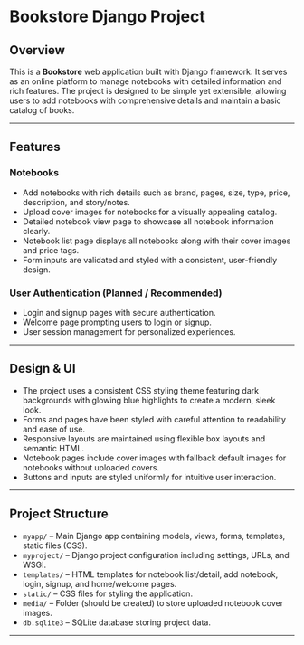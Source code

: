 # Bookstore Django Project

## Overview
This is a **Bookstore** web application built with Django framework. It serves as an online platform to manage notebooks with detailed information and rich features. The project is designed to be simple yet extensible, allowing users to add notebooks with comprehensive details and maintain a basic catalog of books.

---

## Features

### Notebooks
- Add notebooks with rich details such as brand, pages, size, type, price, description, and story/notes.
- Upload cover images for notebooks for a visually appealing catalog.
- Detailed notebook view page to showcase all notebook information clearly.
- Notebook list page displays all notebooks along with their cover images and price tags.
- Form inputs are validated and styled with a consistent, user-friendly design.


### User Authentication (Planned / Recommended)
- Login and signup pages with secure authentication.
- Welcome page prompting users to login or signup.
- User session management for personalized experiences.

---

## Design & UI
- The project uses a consistent CSS styling theme featuring dark backgrounds with glowing blue highlights to create a modern, sleek look.
- Forms and pages have been styled with careful attention to readability and ease of use.
- Responsive layouts are maintained using flexible box layouts and semantic HTML.
- Notebook pages include cover images with fallback default images for notebooks without uploaded covers.
- Buttons and inputs are styled uniformly for intuitive user interaction.

---

## Project Structure

- `myapp/` – Main Django app containing models, views, forms, templates, static files (CSS).
- `myproject/` – Django project configuration including settings, URLs, and WSGI.
- `templates/` – HTML templates for notebook list/detail, add notebook, login, signup, and home/welcome pages.
- `static/` – CSS files for styling the application.
- `media/` – Folder (should be created) to store uploaded notebook cover images.
- `db.sqlite3` – SQLite database storing project data.

---


